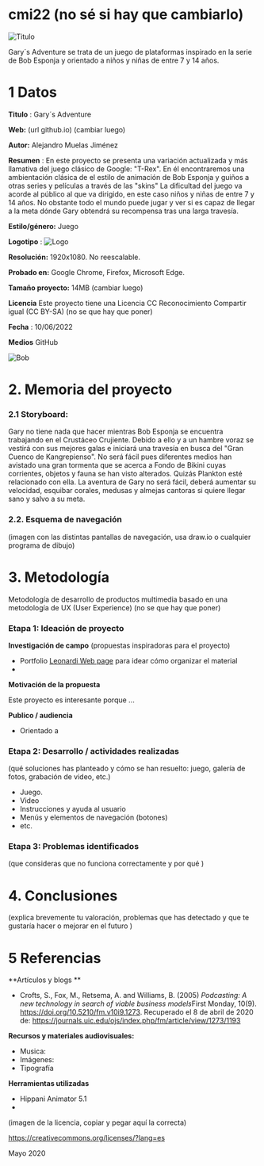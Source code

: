 # cmi22 (no sé si hay que cambiarlo)

![Titulo](https://user-images.githubusercontent.com/106830874/172300408-f7ec4f14-50d4-4b8a-a727-e061c7006186.png)



Gary´s Adventure se trata de un juego de plataformas inspirado en la serie de Bob Esponja y orientado a niños y niñas de entre 7 y 14 años.


# 1 Datos 

**Titulo** : Gary´s Adventure

**Web:**   (url github.io) (cambiar luego)

**Autor:**  Alejandro Muelas Jiménez

**Resumen** : En este proyecto se presenta una variación actualizada y más llamativa del juego clásico de Google: "T-Rex". En él encontraremos una ambientación clásica de el estilo de animación de Bob Esponja y guiños a otras series y películas a través de las "skins" La dificultad del juego va acorde al público al que va dirigido, en este caso niños y niñas de entre 7 y 14 años. No obstante todo el mundo puede jugar y ver si es capaz de llegar a la meta dónde Gary obtendrá su recompensa tras una larga travesía.

**Estilo/género:**  Juego

**Logotipo** : ![Logo](https://user-images.githubusercontent.com/106830874/172296622-c1ec88dd-9e58-4aa1-931c-b401b063fb30.png)

**Resolución:** 1920x1080. No reescalable.

**Probado en:** Google Chrome, Firefox, Microsoft Edge.

**Tamaño proyecto:** 14MB  (cambiar luego)

**Licencia** Este proyecto tiene una Licencia CC Reconocimiento Compartir igual (CC BY-SA) (no se que hay que poner)

**Fecha** : 10/06/2022

**Medios** GitHub

![Bob](https://user-images.githubusercontent.com/106830874/172297353-b4d3e21a-7c9a-43d9-9abe-e9d47727459f.png)


# 2. Memoria del proyecto 

### 2.1 Storyboard: 



Gary no tiene nada que hacer mientras Bob Esponja se encuentra trabajando en el Crustáceo Crujiente. Debido a ello y a un hambre voraz se vestirá con sus mejores galas e iniciará una travesía en busca del "Gran Cuenco de Kangrepienso". No será fácil pues diferentes medios han avistado una gran tormenta que se acerca a Fondo de Bikini cuyas corrientes, objetos y fauna se han visto alterados. Quizás Plankton esté relacionado con ella. La aventura de Gary no será fácil, deberá aumentar su velocidad, esquibar corales, medusas y almejas cantoras si quiere llegar sano y salvo a su meta.



### 2.2. Esquema de navegación 



(imagen con las distintas pantallas de navegación, usa draw.io o cualquier programa de dibujo)







# 3. Metodología

Metodología de desarrollo de productos multimedia basado en una metodología de UX (User Experience) (no se que hay que poner)



### Etapa 1: Ideación de proyecto

**Investigación de campo** (propuestas inspiradoras para el proyecto)

- Portfolio [Leonardi Web page](http://www.rleonardi.com/interactive-resume/) para idear cómo organizar el material
- 



**Motivación de la propuesta** 

Este  proyecto es interesante porque ... 



**Publico / audiencia**

- Orientado a 





### Etapa 2: Desarrollo / actividades realizadas

(qué soluciones has planteado y cómo se han resuelto: juego, galería de fotos, grabación de video, etc.)

- Juego. 
- Video 
- Instrucciones y ayuda al usuario 
- Menús y elementos de navegación (botones)
- etc.



### Etapa 3: Problemas identificados

(que consideras que no  funciona correctamente y por qué )



# 4. Conclusiones 

(explica brevemente tu valoración, problemas que has detectado y que te gustaría hacer o mejorar en el futuro )







# 5 Referencias 

**Artículos y blogs ** 

- Crofts, S., Fox, M., Retsema, A. and Williams, B. (2005) *Podcasting: A new technology in search of viable business models*First Monday, 10(9). https://doi.org/10.5210/fm.v10i9.1273. Recuperado el 8 de abril de 2020 de: https://journals.uic.edu/ojs/index.php/fm/article/view/1273/1193

**Recursos y materiales audiovisuales:**

* Musica:  
* Imágenes:  
* Tipografía

**Herramientas utilizadas**

- Hippani Animator 5.1
- 



(imagen de la licencia, copiar y pegar aquí la correcta)

https://creativecommons.org/licenses/?lang=es

Mayo 2020

